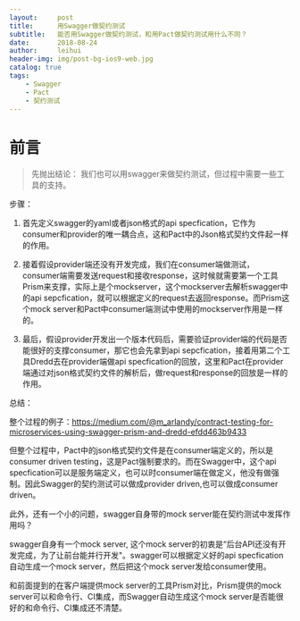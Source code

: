 ```yaml
---
layout:     post
title:      用Swagger做契约测试
subtitle:   能否用Swagger做契约测试，和用Pact做契约测试用什么不同？
date:       2018-08-24
author:     leihui
header-img: img/post-bg-ios9-web.jpg
catalog: true
tags:
    - Swagger
    - Pact
    - 契约测试
---
```

# 前言

>先抛出结论：
我们也可以用swagger来做契约测试，但过程中需要一些工具的支持。

步骤：

1. 首先定义swagger的yaml或者json格式的api specfication，它作为consumer和provider的唯一耦合点，这和Pact中的Json格式契约文件起一样的作用。

2. 接着假设provider端还没有开发完成，我们在consumer端做测试，consumer端需要发送request和接收response，这时候就需要第一个工具Prism来支撑，实际上是个mockserver，这个mockserver去解析swagger中的api sepcfication，就可以根据定义的request去返回response。而Prism这个mock server和Pact中consumer端测试中使用的mockserver作用是一样的。

3. 最后，假设provider开发出一个版本代码后，需要验证provider端的代码是否能很好的支撑consumer，那它也会先拿到api sepcfication，接着用第二个工具Dredd去在provider端做api specfication的回放，这里和Pact在provider端通过对json格式契约文件的解析后，做request和response的回放是一样的作用。

总结：

整个过程的例子：https://medium.com/@m_arlandy/contract-testing-for-microservices-using-swagger-prism-and-dredd-efdd463b9433

但整个过程中，Pact中的json格式契约文件是在consumer端定义的，所以是consumer driven testing，这是Pact强制要求的。而在Swagger中，这个api specfication可以是服务端定义，也可以时consumer端在做定义，他没有做强制。因此Swagger的契约测试可以做成provider driven,也可以做成consumer driven。

此外，还有一个小的问题，swagger自身带的mock server能在契约测试中发挥作用吗？

swagger自身有一个mock server, 这个mock server的初衷是“后台API还没有开发完成，为了让前台能并行开发"。swagger可以根据定义好的api specfication自动生成一个mock server，然后把这个mock server发给consumer使用。

和前面提到的在客户端提供mock server的工具Prism对比，Prism提供的mock server可以和命令行、CI集成，而Swagger自动生成这个mock server是否能很好的和命令行、CI集成还不清楚。

